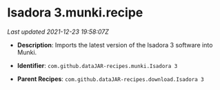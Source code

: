 # Isadora 3.munki.recipe

_Last updated 2021-12-23 19:58:07Z_

- **Description**: Imports the latest version of the Isadora 3 software into Munki.

- **Identifier**: `com.github.dataJAR-recipes.munki.Isadora 3`

- **Parent Recipes**: `com.github.dataJAR-recipes.download.Isadora 3`